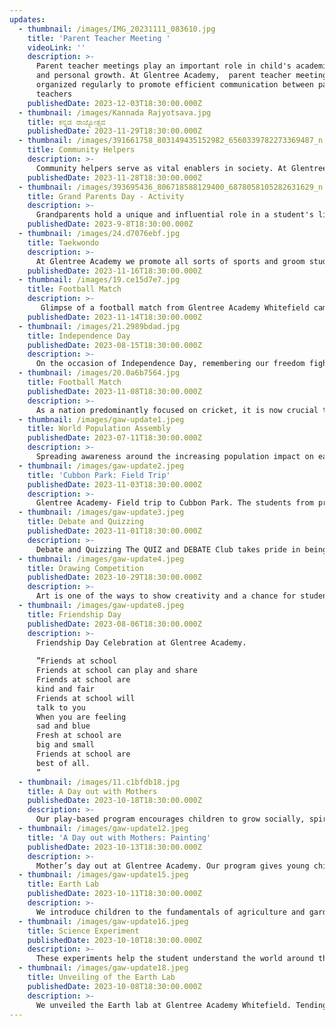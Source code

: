```yaml
---
updates:
  - thumbnail: /images/IMG_20231111_083610.jpg
    title: 'Parent Teacher Meeting '
    videoLink: ''
    description: >-
      Parent teacher meetings play an important role in child's academic success
      and personal growth. At Glentree Academy,  parent teacher meetings are
      organized regularly to promote efficient communication between parents and
      teachers
    publishedDate: 2023-12-03T18:30:00.000Z
  - thumbnail: /images/Kannada Rajyotsava.jpg
    title: ಕನ್ನಡ ರಾಜ್ಯೋತ್ಸವ
    publishedDate: 2023-11-29T18:30:00.000Z
  - thumbnail: /images/391661758_803149435152982_6560339782273369487_n.jpg
    title: Community Helpers
    description: >-
      Community helpers serve as vital enablers in society. At Glentree Academy, we foster awareness among kids from kindergarten and pre-primary grades only about the crucial role each individual plays in national development through various community service activities.
    publishedDate: 2023-11-28T18:30:00.000Z
  - thumbnail: /images/393695436_806718588129400_6878058105282631629_n.jpg
    title: Grand Parents Day - Activity
    description: >-
      Grandparents hold a unique and influential role in a student's life, often serving as a bridge between the past and the present. Furthermore, grandparents often offer a different perspective on education and learning. They might emphasize skills and knowledge not typically focused on in formal education, such as gardening, cooking traditional recipes, or mastering a craft. These skills not only enrich a student's learning experience but also strengthen cultural bonds.
    publishedDate: 2023-9-8T18:30:00.000Z
  - thumbnail: /images/24.d7076ebf.jpg
    title: Taekwondo
    description: >-
      At Glentree Academy we promote all sorts of sports and groom students according to their strengths and interests. We are a school with sports facilities which include Football, Cricket, Badminton, Taekwondo etc
    publishedDate: 2023-11-16T18:30:00.000Z
  - thumbnail: /images/19.ce15d7e7.jpg
    title: Football Match
    description: >-
       Glimpse of a football match from Glentree Academy Whitefield campus. Our school with a football ground provides an excellent opportunity for students to participate in sports and develop their teamwork skills.
    publishedDate: 2023-11-14T18:30:00.000Z
  - thumbnail: /images/21.2989bdad.jpg
    title: Independence Day
    publishedDate: 2023-08-15T18:30:00.000Z
    description: >-
      On the occasion of Independence Day, remembering our freedom fighters and celebrating the spirit of 'Make in India', embracing our national drive towards self-reliance and innovation.
  - thumbnail: /images/20.0a6b7564.jpg
    title: Football Match
    publishedDate: 2023-11-08T18:30:00.000Z
    description: >-
      As a nation predominantly focused on cricket, it is now crucial that we also turn our attention to other sports. We at Glentree Academy make sure that student focus on their strengths and we provide all sports facilities for same.
  - thumbnail: /images/gaw-update1.jpeg
    title: World Population Assembly
    publishedDate: 2023-07-11T18:30:00.000Z
    description: >-
      Spreading awareness around the increasing population impact on earth's climate and biodiversity. Among other schools near Sarjapur, Whitefield and Bannerghatta, we have the responsibility to educate our students about the importance of environmental preservation.
  - thumbnail: /images/gaw-update2.jpeg
    title: 'Cubbon Park: Field Trip'
    publishedDate: 2023-11-03T18:30:00.000Z
    description: >-
      Glentree Academy- Field trip to Cubbon Park. The students from pre-primary grades visited Cubbon Park, learning about its history. It’s open also to take a break once in a while and experience the fresh air and greenery in the city.
  - thumbnail: /images/gaw-update3.jpeg
    title: Debate and Quizzing
    publishedDate: 2023-11-01T18:30:00.000Z
    description: >-
      Debate and Quizzing The QUIZ and DEBATE Club takes pride in being one of the most proactive and popular clubs among the student clubs of Glentree Academy. Debate and Quiz club aims to develop oratory skills and general awareness among students. 
  - thumbnail: /images/gaw-update4.jpeg
    title: Drawing Competition
    publishedDate: 2023-10-29T18:30:00.000Z
    description: >-
      Art is one of the ways to show creativity and a chance for students to showcase their hidden talents. Top schools in Bangalore make sure to nurture kid’s creativity through these activities and help them bring out their best selves
  - thumbnail: /images/gaw-update8.jpeg
    title: Friendship Day
    publishedDate: 2023-08-06T18:30:00.000Z
    description: >-
      Friendship Day Celebration at Glentree Academy. 
      
      ”Friends at school 
      Friends at school can play and share
      Friends at school are
      kind and fair
      Friends at school will
      talk to you
      When you are feeling
      sad and blue
      Fresh at school are
      big and small
      Friends at school are
      best of all. 
      ”
  - thumbnail: /images/11.c1bfdb18.jpg
    title: A Day out with Mothers
    publishedDate: 2023-10-18T18:30:00.000Z
    description: >-
      Our play-based program encourages children to grow socially, spiritually, and cognitively
  - thumbnail: /images/gaw-update12.jpeg
    title: 'A Day out with Mothers: Painting'
    publishedDate: 2023-10-13T18:30:00.000Z
    description: >-
      Mother’s day out at Glentree Academy. Our program gives young children the chance to interact with kids along with their mothers, build their independence, and even learn along the way.
  - thumbnail: /images/gaw-update15.jpeg
    title: Earth Lab
    publishedDate: 2023-10-11T18:30:00.000Z
    description: >-
      We introduce children to the fundamentals of agriculture and gardening. They learn about various soil types and soil-less media for greenery, growing microgreens, composting, plant care, and harvesting.
  - thumbnail: /images/gaw-update16.jpeg
    title: Science Experiment
    publishedDate: 2023-10-10T18:30:00.000Z
    description: >-
      These experiments help the student understand the world around them in a better way and it also nurtures their curiosity. The school’s hands-on approach helps students with goal-setting, planning, and problem-solving.
  - thumbnail: /images/gaw-update18.jpeg
    title: Unveiling of the Earth Lab
    publishedDate: 2023-10-08T18:30:00.000Z
    description: >-
      We unveiled the Earth lab at Glentree Academy Whitefield. Tending to plants and observing their growth can have a positive impact on the mental well being of a student
---
```


